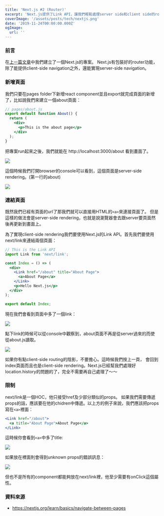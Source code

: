 ```yaml
---
title: 'Next.js #2 (Router)'
excerpt: 'Next.js提供了Link API，讓我們輕鬆處理server side和client side的routing。'
coverImage: '/assets/posts/tech/nextjs.png'
date: '2019-11-24T00:00:00.000Z'
ogImage:
  url: ''
---
```


### 前言

在<a href="/tech/nextjs1" target="_blank">上一篇文章</a>中我們建立了一個Next.js的專案。 Next.js有包裝好的router功能，除了能提供client-side navigation之外，還能實現server-side navigation。

### 新增頁面

我們只要在pages folder下新增react component並且export就完成頁面的新增了，比如說我們來建立一個about頁面：

```jsx
// pages/about.js
export default function About() {
  return (
    <div>
      <p>This is the about page</p>
    </div>
  );
}
```

把專案run起來之後，我們就能在 http://localhost:3000/about 看到畫面了。

<img src='/assets/posts/tech/nextjs2/nextjs2_1.png'/>

這個時候我們打開browser的console可以看到，這個頁面是server-side rendering。(第一行的about)

<img src='/assets/posts/tech/nextjs2/nextjs2_2.png'/>

### 連結頁面

既然我們已經有頁面的url了那我們就可以直接用HTML的`<a>`來連接頁面了。 但是這樣的做法會是server-side rendering，也就是說瀏覽器會去跟server要頁面然後再更新到畫面上。

為了實現client-side rendering我們要使用Next.js的Link API。首先我們要使用next/link來連結兩個頁面：

```jsx
// This is the Link API
import Link from 'next/link';

const Index = () => (
  <div>
    <Link href="/about" title="About Page">
      <a>About Page</a>
    </Link>
    <p>Hello Next.js</p>
  </div>
);

export default Index;
```

現在我們會看到頁面中多了一個link：

<img src='/assets/posts/tech/nextjs2/nextjs2_3.png'/>

點下link的時候可以從console中觀察到，about頁面不再是從server過來的而使從about.js讀取。

<img src='/assets/posts/tech/nextjs2/nextjs2_4.png'/>

如果你有點client-side routing的陰影，不要擔心。這時候我們按上一頁， 會回到index頁面而且也是client-side rendering。Next.js已經幫我們處理好location.history的問題的了，完全不需要再自己處理了～～

### 限制

next/link是一個HOC，他只接受href及少部分類似的props。 如果我們需要傳遞props的話，應該要在他的chidren中傳遞。以上方的例子來說，我們應該把props寫在`<a>`裡面：

```jsx
<Link href="/about">
  <a title="About Page">About Page</a>
</Link>
```

這時候你會看到`<a>`中多了title:

<img src='/assets/posts/tech/nextjs2/nextjs2_5.png'/>

如果放在<Link>裡面則會得到unknown props的錯誤訊息：

<img src='/assets/posts/tech/nextjs2/nextjs2_6.png'/>

但也不是所有的component都能夠放在next/link裡，他至少需要有onClick這個屬性。

### 資料來源

- <a href='https://nextjs.org/learn/basics/navigate-between-pages' target="_blank">https://nextjs.org/learn/basics/navigate-between-pages</a>